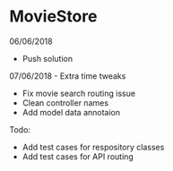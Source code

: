 # MovieStore

06/06/2018 
  - Push solution
  
07/06/2018 - Extra time tweaks
 - Fix movie search routing issue
 - Clean controller names 
 - Add model data annotaion
 
 Todo:
   - Add test cases for respository classes 
   - Add test cases for API routing
